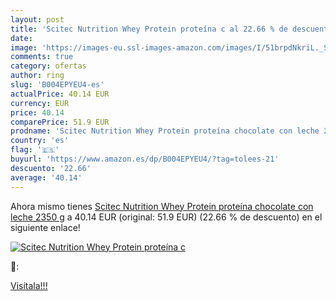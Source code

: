 ```yaml
---
layout: post
title: 'Scitec Nutrition Whey Protein proteína c al 22.66 % de descuento'
date: 
image: 'https://images-eu.ssl-images-amazon.com/images/I/51brpdNkriL._SL200_.jpg'
comments: true
category: ofertas
author: ring
slug: 'B004EPYEU4-es'
actualPrice: 40.14 EUR
currency: EUR
price: 40.14
comparePrice: 51.9 EUR
prodname: 'Scitec Nutrition Whey Protein proteína chocolate con leche 2350 g'
country: 'es'
flag: '🇪🇸'
buyurl: 'https://www.amazon.es/dp/B004EPYEU4/?tag=tolees-21'
descuento: '22.66'
average: '40.14'
---
```


Ahora mismo tienes [Scitec Nutrition Whey Protein proteína chocolate con leche 2350 g](https://www.amazon.es/dp/B004EPYEU4/?tag=tolees-21) a 40.14 EUR (original: 51.9 EUR) (22.66 %  de descuento) en el siguiente enlace!

[![Scitec Nutrition Whey Protein proteína c](https://images-eu.ssl-images-amazon.com/images/I/51brpdNkriL._SL200_.jpg)](https://www.amazon.es/dp/B004EPYEU4/?tag=tolees-21)

🔎:


[Visítala!!!](https://www.amazon.es/dp/B004EPYEU4/?tag=tolees-21)
